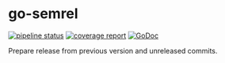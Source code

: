 # go-semrel

[![pipeline status](https://gitlab.com/juhani/go-semrel/badges/master/pipeline.svg)](https://gitlab.com/juhani/go-semrel/commits/master)
[![coverage report](https://gitlab.com/juhani/go-semrel/badges/master/coverage.svg)](https://gitlab.com/juhani/go-semrel/commits/master)
[![GoDoc](https://godoc.org/github.com/juranki/go-semrel?status.svg)](https://godoc.org/github.com/juranki/go-semrel)

Prepare release from previous version and unreleased commits.